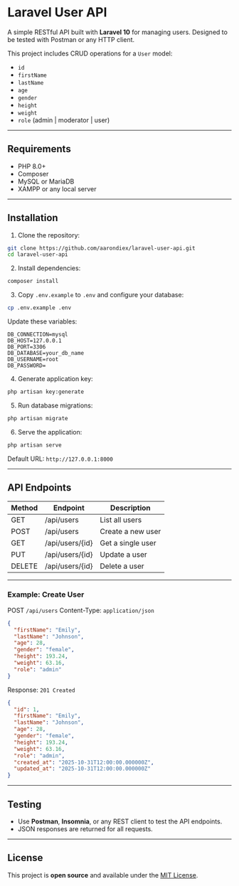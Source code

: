 # Laravel User API

A simple RESTful API built with **Laravel 10** for managing users. Designed to be tested with Postman or any HTTP client.  

This project includes CRUD operations for a `User` model:

- `id`  
- `firstName`  
- `lastName`  
- `age`  
- `gender`  
- `height`  
- `weight`  
- `role` (admin | moderator | user)  

---

## Requirements

- PHP 8.0+  
- Composer  
- MySQL or MariaDB  
- XAMPP or any local server  

---

## Installation

1. Clone the repository:

```bash
git clone https://github.com/aarondiex/laravel-user-api.git
cd laravel-user-api
````

2. Install dependencies:

```bash
composer install
```

3. Copy `.env.example` to `.env` and configure your database:

```bash
cp .env.example .env
```

Update these variables:

```
DB_CONNECTION=mysql
DB_HOST=127.0.0.1
DB_PORT=3306
DB_DATABASE=your_db_name
DB_USERNAME=root
DB_PASSWORD=
```

4. Generate application key:

```bash
php artisan key:generate
```

5. Run database migrations:

```bash
php artisan migrate
```

6. Serve the application:

```bash
php artisan serve
```

Default URL: `http://127.0.0.1:8000`

---

## API Endpoints

| Method | Endpoint        | Description       |
| ------ | --------------- | ----------------- |
| GET    | /api/users      | List all users    |
| POST   | /api/users      | Create a new user |
| GET    | /api/users/{id} | Get a single user |
| PUT    | /api/users/{id} | Update a user     |
| DELETE | /api/users/{id} | Delete a user     |

---

### Example: Create User

POST `/api/users`
Content-Type: `application/json`

```json
{
  "firstName": "Emily",
  "lastName": "Johnson",
  "age": 28,
  "gender": "female",
  "height": 193.24,
  "weight": 63.16,
  "role": "admin"
}
```

Response: `201 Created`

```json
{
  "id": 1,
  "firstName": "Emily",
  "lastName": "Johnson",
  "age": 28,
  "gender": "female",
  "height": 193.24,
  "weight": 63.16,
  "role": "admin",
  "created_at": "2025-10-31T12:00:00.000000Z",
  "updated_at": "2025-10-31T12:00:00.000000Z"
}
```

---

## Testing

* Use **Postman**, **Insomnia**, or any REST client to test the API endpoints.
* JSON responses are returned for all requests.

---

## License

This project is **open source** and available under the [MIT License](LICENSE).

```
